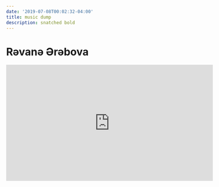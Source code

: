 ```yaml
---
date: '2019-07-08T00:02:32-04:00'
title: music dump
description: snatched bold
---
```

# Rəvanə Ərəbova

<iframe width="560" height="315" src="https://www.youtube.com/embed/hsjPzMrMZdo" frameborder="0" allow="accelerometer; autoplay; encrypted-media; gyroscope; picture-in-picture" allowfullscreen></iframe>
